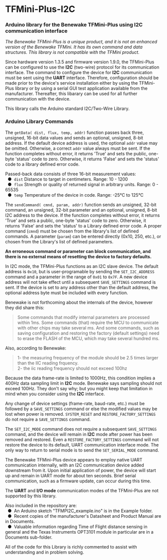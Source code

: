 # TFMini-Plus-I2C
### Arduino library for the Benewake TFMini-Plus using I2C communication interface

<i>The Benewake TFMini-Plus is a unique product, and it is not an enhanced version of the Benewake TFMini. It has its own command and data structures.  This library is not compatible with the TFMini product.</i>

Since hardware version 1.3.5 and firmware version 1.9.0, the TFMini-Plus can be configured to use the **I2C** (two-wire) protocol for its communication interface.  The command to configure the device for **I2C** communication must be sent using the **UART** interface.  Therefore, configuration should be made prior to the device's service installation either by using the TFMini-Plus library or by using a serial GUI test application available from the manufacturer.  Thereafter, this libarary can be used for all further communication with the device.

This library calls the Arduino standard I2C/Two-Wire Library.

### Arduino Library Commands

The `getData( dist, flux, temp, addr)` function passes back three, unsigned, 16-bit data values and sends an optional, unsigned, 8-bit address.  If the default device address is used, the optional `addr` value may be omitted.  Otherwise, a correct `addr` value always must be sent.  If the function completes without error, it returns 'True' and sets the public, one-byte 'status' code to zero.  Otherwise, it returns 'False' and sets the 'status' code to a library defined error code.

Passed-back data consists of three 16-bit measurement values:
<br />&nbsp;&nbsp;&#9679;&nbsp; `dist` Distance to target in centimeters. Range: 10 - 1200
<br />&nbsp;&nbsp;&#9679;&nbsp; `flux` Strength or quality of returned signal in arbitrary units. Range: 0 - 65535
<br />&nbsp;&nbsp;&#9679;&nbsp; `temp` Temperature of the device in code. Range: -25°C to 125°C

The `sendCommand( cmnd, param, addr)` function sends an unsigned, 32-bit command, an unsigned, 32-bit parameter and an optional, unsigned, 8-bit I2C address to the device.  If the function completes without error, it returns 'True' and sets a public, one-byte 'status' code to zero.  Otherwise, it returns 'False' and sets the 'status' to a Library defined error code.  A proper command (`cmnd`) must be chosen from the library's list of defined commands.  A parameter (`param`) can be entered directly (0x10, 250, etc.), or chosen from the Library's list of defined parameters.

**An erroneous command or parameter can block communication, and there is no external means of resetting the device to factory defaults.**

In I2C mode, the TFMini-Plus functions as an I2C slave device.  The default address is `0x10`, but is user-programable by sending the `SET_I2C_ADDRESS` command and a parameter in the range of `0x01` to `0x7F`.  A new device address will not take effect until a subsequent `SAVE_SETTINGS` command is sent.  If the device is set to any address other than the default address, the optional address byte must be included with every function.

Benewake is not forthcoming about the internals of the device, however they did share this:
>Some commands that modify internal parameters are processed within 1ms.  Some commands (that) require the MCU to communicate with other chips may take several ms.  And some commands, such as saving configuration and restoring the factory (default settings) need to erase the FLASH of the MCU, which may take several hundred ms.

Also, according to Benewake:
>1- the measuring frequency of the module should be 2.5 times larger than the IIC reading frquency.
<br />2- the iic reading frequency should not exceed 100hz<br />

Because the data frame-rate is limited to 1000Hz, this condition implies a 400Hz data sampling limit in **I2C** mode.  Benewake says sampling should not exceed 100Hz.  They don't say why; but you might keep that limitation in mind when you consider using the **I2C** interface.

Any change of device settings (frame-rate, baud-rate, etc.) must be followed by a `SAVE_SETTINGS` command or else the modified values may be lost when power is removed.  `SYSTEM_RESET` and `RESTORE_FACTORY_SETTINGS` do not require a `SAVE_SETTINGS` command.

The `SET_I2C_MODE` command does not require a subsequent `SAVE_SETTINGS` command, and the device will remain in **I2C** mode after power has been removed and restored.  Even a `RESTORE_FACTORY_SETTINGS` command will not restore the device to its default, UART communication interface mode.  The only way to return to serial mode is to send the `SET_SERIAL_MODE` command.

The Benewake TFMini-Plus device appears to employ native UART communication internally, with an I2C communication device added downstream from it.  Upon initial application of power, the device will start up and remain in UART mode for about ten seconds.  Brief serial communication, such as a firmware update, can occur during this time.

The **UART** and **I/O mode** communication modes of the TFMini-Plus are not supported by this library.

Also included in the repository are:
<br />&nbsp;&nbsp;&#9679;&nbsp; An Arduino sketch "TFMPI2C_example.ino" is in the Example folder.
<br />&nbsp;&nbsp;&#9679;&nbsp; Recent copies of the manufacturer's Datasheet and Product Manual are in Documents.
<br />&nbsp;&nbsp;&#9679;&nbsp; Valuable information regarding Time of Flight distance sensing in general and the Texas   Instruments OPT3101 module in particular are in a Documents sub-folder.

All of the code for this Library is richly commented to assist with understanding and in problem solving.
